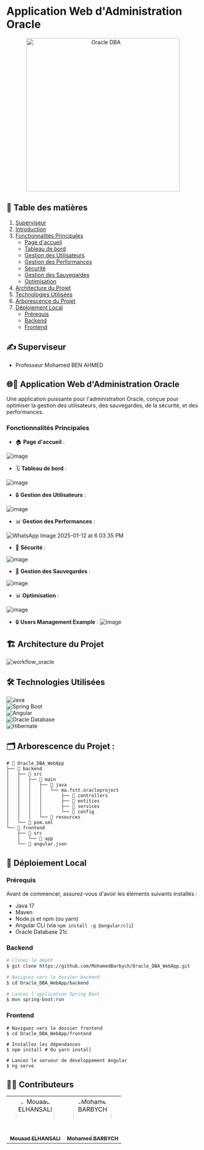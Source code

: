 # Application Web d'Administration Oracle 
<p align="center">
  <img src="https://github.com/user-attachments/assets/ab877b52-7402-4f74-aa9f-ebcf5a85947f" alt="Oracle DBA" width="400"/>
</p>

## 📑 Table des matières
1.  [Superviseur](#superviseur)
2.  [Introduction](#application-web-dadministration-oracle)
3.  [Fonctionnalités Principales](#fonctionnalités-principales)
    *   [Page d'accueil](#page-daccueil)
    *   [Tableau de bord](#tableau-de-bord)
    *   [Gestion des Utilisateurs](#gestion-des-utilisateurs)
    *   [Gestion des Performances](#gestion-des-performances)
    *   [Sécurité](#sécurité)
    *   [Gestion des Sauvegardes](#gestion-des-sauvegardes)
    *   [Optimisation](#optimisation)
4.  [Architecture du Projet](#architecture-du-projet)
5.  [Technologies Utilisées](#technologies-utilisées)
6.  [Arborescence du Projet](#arborescence-du-projet)
7.  [Déploiement Local](#déploiement-local)
    *  [Prérequis](#prérequis)
    *  [Backend](#backend)
    * [Frontend](#frontend)

## ✍️ Superviseur <a name="superviseur"></a>
- Professeur Mohamed BEN AHMED

## 🌐🔧 Application Web d'Administration Oracle <a name="application-web-dadministration-oracle"></a>

Une application puissante pour l'administration Oracle, conçue pour optimiser la gestion des utilisateurs, des sauvegardes, de la sécurité, et des performances.

### **Fonctionnalités Principales** <a name="fonctionnalités-principales"></a>

- 🏠 **Page d'accueil** : <a name="page-daccueil"></a>

![image](https://github.com/user-attachments/assets/8421bb19-3928-44b5-ac71-3670a6918224)

- 🗓️ **Tableau de bord** : <a name="tableau-de-bord"></a>
  
![image](https://github.com/user-attachments/assets/d53e1a67-2edf-4ca6-98ec-a4c308082c8a)

- 🔒 **Gestion des Utilisateurs** :   <a name="gestion-des-utilisateurs"></a>

![image](https://github.com/user-attachments/assets/f02301cf-3228-40b9-965a-87bc10eac6fe)

- 📊 **Gestion des Performances** : <a name="gestion-des-performances"></a>

![WhatsApp Image 2025-01-12 at 6 03 35 PM](https://github.com/user-attachments/assets/c3a6be45-6370-41e5-b4f8-d49acd10cbd0)

- 🔐 **Sécurité** : <a name="sécurité"></a>

![image](https://github.com/user-attachments/assets/3dafc8ec-e43e-4261-93b9-1c500e1946b3)

- 📂 **Gestion des Sauvegardes** : <a name="gestion-des-sauvegardes"></a>

![image](https://github.com/user-attachments/assets/4896be96-a3d2-494f-bb06-d2d77635e5f8)

- 📊 **Optimisation** : <a name="optimisation"></a>

![image](https://github.com/user-attachments/assets/e027e5b7-bc04-4b07-abc8-d7a1adcaf868)

- 🔒 **Users Management Example** : <a name="Users Management Example"></a>
![image](https://github.com/user-attachments/assets/5d98f021-3401-420b-8c8a-c8387dd4e3f6)


## 🏗️ Architecture du Projet <a name="architecture-du-projet"></a>
![workflow_oracle](https://github.com/user-attachments/assets/8525f4e2-9645-41a1-ba4d-82fcb2a2cf97)


## 🛠️ **Technologies Utilisées** <a name="technologies-utilisées"></a>

![Java](https://img.shields.io/badge/Java-17-blue)  
![Spring Boot](https://img.shields.io/badge/Spring%20Boot-3.1-green)  
![Angular](https://img.shields.io/badge/Angular-16-red)  
![Oracle Database](https://img.shields.io/badge/Oracle%20Database-21c-orange)  
![Hibernate](https://img.shields.io/badge/Hibernate-ORM-brightgreen)

## 🗂️ Arborescence du Projet : <a name="arborescence-du-projet"></a>
```
# 📁 Oracle_DBA_WebApp
├── 📂 backend
│   ├── 📂 src
│   │   ├── 📂 main
│   │   │   ├── 📂 java
│   │   │   │   └── ma.fstt.oracleproject
│   │   │   │       ├── 📂 controllers 
│   │   │   │       ├── 📂 entities
│   │   │   │       ├── 📂 services
│   │   │   │       └── 📂 config
│   │   │   └── 📂 resources
│   └── 📄 pom.xml
└── 📂 frontend
    ├── 📂 src
    │   └── 📂 app
    └── 📄 angular.json
```


## 🚀 **Déploiement Local** <a name="déploiement-local"></a>

### **Prérequis** <a name="prérequis"></a>

Avant de commencer, assurez-vous d'avoir les éléments suivants installés :

*   Java 17
*   Maven
*   Node.js et npm (ou yarn)
*   Angular CLI (via `npm install -g @angular/cli`)
*   Oracle Database 21c

### **Backend** <a name="backend"></a>
```bash
# Clonez le dépôt
$ git clone https://github.com/MohamedBarbych/Oracle_DBA_WebApp.git

# Naviguez vers le dossier backend
$ cd Oracle_DBA_WebApp/backend

# Lancez l'application Spring Boot
$ mvn spring-boot:run
```
### **Frontend** <a name="frontend"></a>
```
# Naviguez vers le dossier frontend
$ cd Oracle_DBA_WebApp/frontend

# Installez les dépendances
$ npm install # Ou yarn install

# Lancez le serveur de développement Angular
$ ng serve
```
## 🧑‍💻 Contributeurs

<table align="center">
  <tbody>
    <tr>
      <td align="center" valign="top" width="50%">
        <a href="https://github.com/son-of-mountain" target="_blank">
          <img src="https://avatars.githubusercontent.com/u/173689605?v=4" width="100px;" alt="Mouaad ELHANSALI" style="border-radius: 50%;"/>
          <br />
          <sub><b>Mouaad ELHANSALI</b></sub>
        </a>
      </td>
      <td align="center" valign="top" width="50%">
        <a href="https://github.com/MohamedBarbych" target="_blank">
          <img src="https://avatars.githubusercontent.com/u/146338565?v=4" width="100px;" alt="Mohamed BARBYCH" style="border-radius: 50%;"/>
          <br />
          <sub><b>Mohamed BARBYCH</b></sub>
        </a>
      </td>
    </tr>
  </tbody>
</table>

